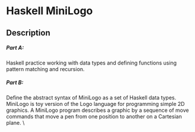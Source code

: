# Haskell MiniLogo
## Description
##### Part A:
Haskell practice working with data types and defining functions using pattern matching and recursion.

##### Part B:
Define the abstract syntax of MiniLogo as a set of Haskell data types. \
MiniLogo is toy version of the Logo language for programming simple 2D graphics. A MiniLogo program describes a graphic by a sequence of move commands that move a pen from one position to another on a Cartesian plane. \
